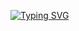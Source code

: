 <a href="https://git.io/typing-svg"><img src="https://readme-typing-svg.demolab.com?font=SF+Pro+Display&size=60&duration=4000&pause=1000&color=2D2D2D&width=935&height=100&lines=Hi%2C+I'm+Lima.+Creative+developer;HMTL%2FCSS+%2B+Javascript" alt="Typing SVG" /></a>
